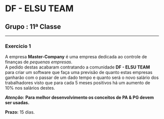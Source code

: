 # DF - ELSU TEAM
## Grupo : 11ª Classe
<hr></hr>

### Exercicio 1

A empresa **Master-Company** é uma empresa dedicada ao controle de finanças de *pequenas empresas*. <br> A pedido destas acabaram contratando a comunidade **DF - ELSU TEAM** para criar um software que faça uma previsão de quanto estas empresas ganharão com o passar de um dado tempo e quanto será o novo salário dos trabalhadores visto que para cada 5 meses positivos há um aumento de 10% nos salários destes.

***Atenção:*** **Para melhor desenvolvimento os conceitos de PA & PG devem ser usadas.**

**Prazo:** 15 dias.
